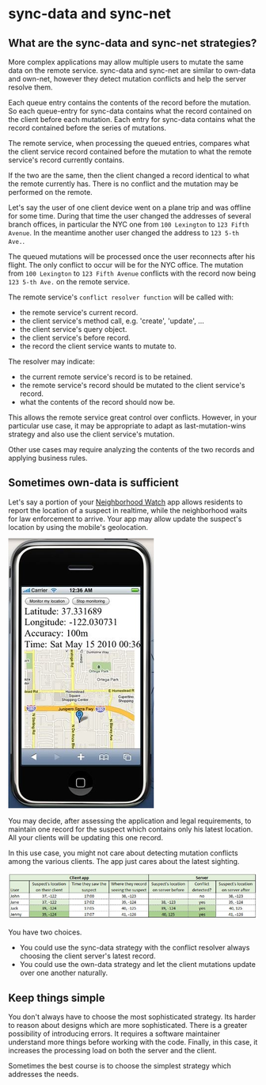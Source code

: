 # sync-data and sync-net

## What are the sync-data and sync-net strategies?

More complex applications may allow multiple users to mutate the same data on the remote service.
sync-data and sync-net are similar to own-data and own-net, however they detect mutation conflicts
and help the server resolve them.

Each queue entry contains the contents of the record before the mutation.
So each queue-entry for sync-data contains what the record contained on the client before each mutation.
Each entry for sync-data contains what the record contained before the series of mutations.

The remote service, when processing the queued entries,
compares what the client service record contained before the mutation to what the remote service's record currently contains.

If the two are the same, then the client changed a record identical to what the remote currently has.
There is no conflict and the mutation may be performed on the remote.

Let's say the user of one client device went on a plane trip and was offline for some time.
During that time the user changed the addresses of several branch offices,
in particular the NYC one from `100 Lexington` to `123 Fifth Avenue`.
In the meantime another user changed the address to `123 5-th Ave.`.

The queued mutations will be processed once the user reconnects after his flight.
The only conflict to occur will be for the NYC office.
The mutation from `100 Lexington` to `123 Fifth Avenue` conflicts with the record now being `123 5-th Ave.` on the remote service.

The remote service's `conflict resolver function` will be called with:
- the remote service's current record.
- the client service's method call, e.g. 'create', 'update', ...
- the client service's query object.
- the client service's before record.
- the record the client service wants to mutate to.

The resolver may indicate:
- the current remote service's record is to be retained.
- the remote service's record should be mutated to the client service's record.
- what the contents of the record should now be.

This allows the remote service great control over conflicts.
However, in your particular use case, it may be appropriate to adapt as last-mutation-wins strategy
and also use the client service's mutation.

Other use cases may require analyzing the contents of the two records and applying business rules.

## Sometimes own-data is sufficient

Let's say a portion of your [Neighborhood Watch](https://en.wikipedia.org/wiki/Neighborhood_watch) app
allows residents to report the location of a suspect in realtime,
while the neighborhood waits for law enforcement to arrive.
Your app may allow update the suspect's location by using the mobile's geolocation.

![neighborhood watch geolocation](./assets/watch-1a.jpg)

You may decide, after assessing the application and legal requirements,
to maintain one record for the suspect which contains only his latest location.
All your clients will be updating this one record.

In this use case, you might not care about detecting mutation conflicts among the various clients.
The app just cares about the latest sighting.

![neighborhood watch mutations](./assets/watch-1c.jpg)

You have two choices.
- You could use the sync-data strategy with the conflict resolver always choosing
the client server's latest record.
- You could use the own-data strategy and let the client mutations update over one another naturally.

## Keep things simple

You don't always have to choose the most sophisticated strategy.
Its harder to reason about designs which are more sophisticated.
There is a greater possibility of introducing errors.
It requires a software maintainer understand more things before working with the code.
Finally, in this case, it increases the processing load on both the server and the client. 

Sometimes the best course is to choose the simplest strategy which addresses the needs.
